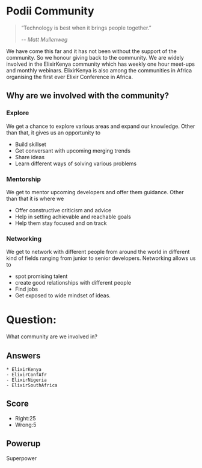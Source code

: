 # Podii Community

> “Technology is best when it brings people together.”
>
> -- <cite>Matt Mullenweg</cite>
 

We have come this far and it has not been without the support of the community. So we honour giving back to the community. We are widely involved in the ElixirKenya community which has weekly one hour meet-ups and monthly webinars. ElixirKenya is also among the communities in Africa organising the first ever Elixir Conference in Africa.

## Why are we involved with the community?

### Explore

We get a chance to explore various areas and expand our knowledge. Other than that, it gives us an opportunity to
- Build skillset
- Get conversant with upcoming merging trends
- Share ideas
- Learn different ways of solving various problems

### Mentorship

We get to mentor upcoming developers and offer them guidance. Other than that it is where we
- Offer constructive criticism and advice
- Help in setting achievable and reachable goals
- Help them stay focused and on track

### Networking

We get to network with different people from around the world in different kind of fields ranging from junior to senior developers. Networking allows us to
- spot promising talent
- create good relationships with different people
- Find jobs
- Get exposed to wide mindset of ideas.


# Question:
What community are we involved in?

## Answers

    * ElixirKenya
    - ElixirConfAfr
    - ElixirNigeria
    - ElixirSouthAfrica


## Score
- Right:25
- Wrong:5

## Powerup
Superpower